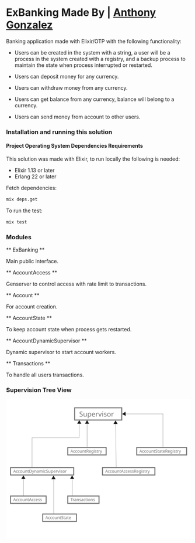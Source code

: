 # ExBanking Made By | [Anthony Gonzalez](https://elixirprogrammer.com "elixirprogrammer.com")

Banking application made with Elixir/OTP with the following functionality:

- Users can be created in the system with a string, a user will be a process in the system created with a registry, and a backup process to maintain the state when process interrupted or restarted.

- Users can deposit money for any currency.

- Users can withdraw money from any currency.

- Users can get balance from any currency, balance will belong to a currency.

- Users can send money from account to other users.

### Installation and running this solution

#### Project Operating System Dependencies Requirements

This solution was made with Elixir, to run locally the following is needed:

* Elixir 1.13 or later
* Erlang 22 or later

Fetch dependencies:

```sh
mix deps.get
```

To run the test:

```sh
mix test
```

### Modules

** ExBanking **

Main public interface.

** AccountAccess **

Genserver to control access with rate limit to transactions.

** Account **

For account creation.

** AccountState **

To keep account state when process gets restarted.

** AccountDynamicSupervisor **

Dynamic supervisor to start account workers.

** Transactions **

To handle all users transactions.

### Supervision Tree View

![Supervision Tree](supervision-tree-diagram.svg)
<!-- 
### See modules inside after generate the docs using

